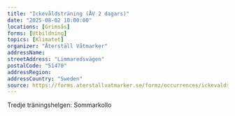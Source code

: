 ```yaml
---
title: "Ickevåldsträning (ÅV 2 dagars)"
date: "2025-08-02 10:00:00"
locations: [Grimsås]
forms: [Utbildning]
topics: [Klimatet]
organizer: "Återställ Våtmarker"
addressName:
streetAddress: "Limmaredsvägen"
postalCode: "51470"
addressRegion:
addressCountry: "Sweden"
source: https://forms.aterstallvatmarker.se/formz/occurrences/ickevaldstraning-av-2-dagars-grimsas-2025-05-03/registrations/new
---
```

Tredje träningshelgen: Sommarkollo
